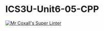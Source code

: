 # ICS3U-Unit6-05-CPP

[![Mr Coxall's Super Linter](https://github.com/Cameron-Diedrich/ICS3U-Unit6-05-CPP/workflows/Mr%20Coxall's%20Super%20Linter/badge.svg)](https://github.com/Cameron-Diedrich/ICS3U-Unit6-05-CPP/actions/)
